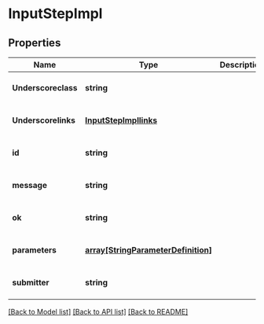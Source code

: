 # InputStepImpl

## Properties
Name | Type | Description | Notes
------------ | ------------- | ------------- | -------------
**Underscoreclass** | **string** |  | [optional] [default to null]
**Underscorelinks** | [**InputStepImpllinks**](InputStepImpllinks.md) |  | [optional] [default to null]
**id** | **string** |  | [optional] [default to null]
**message** | **string** |  | [optional] [default to null]
**ok** | **string** |  | [optional] [default to null]
**parameters** | [**array[StringParameterDefinition]**](StringParameterDefinition.md) |  | [optional] [default to null]
**submitter** | **string** |  | [optional] [default to null]

[[Back to Model list]](../README.md#documentation-for-models) [[Back to API list]](../README.md#documentation-for-api-endpoints) [[Back to README]](../README.md)


